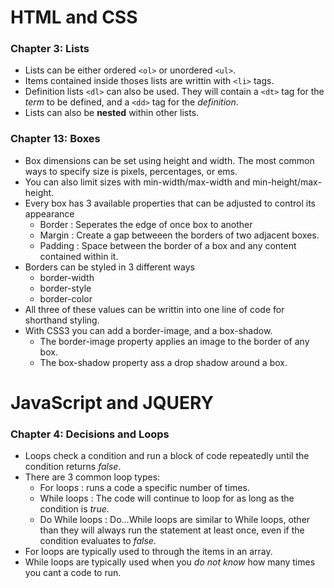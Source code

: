 # HTML and CSS

### Chapter 3: Lists

* Lists can be either ordered `<ol>` or unordered `<ul>`.
* Items contained inside thoses lists are writtin with `<li>` tags.
* Definition lists `<dl>` can also be used. They will contain a `<dt>` tag for the *term* to be defined, and a `<dd>` tag for the *definition*.
* Lists can also be **nested** within other lists.

### Chapter 13: Boxes

* Box dimensions can be set using height and width. The most common ways to specify size is pixels, percentages, or ems.
* You can also limit sizes with min-width/max-width and min-height/max-height.
* Every box has 3 available properties that can be adjusted to control its appearance
    * Border : Seperates the edge of once box to another
    * Margin : Create a gap betweeen the borders of two adjacent boxes.
    * Padding : Space between the border of a box and any content contained within it.
* Borders can be styled in 3 different ways
    * border-width
    * border-style
    * border-color
* All three of these values can be writtin into one line of code for shorthand styling.
* With CSS3 you can add a border-image, and a box-shadow.
    * The border-image property applies an image to the border of any box.
    * The box-shadow property ass a drop shadow around a box.


# JavaScript and JQUERY

### Chapter 4: Decisions and Loops

* Loops check a condition and run a block of code repeatedly until the condition returns *false*.
* There are 3 common loop types:
    * For loops : runs a code a specific number of times.
    * While loops : The code will continue to loop for as long as the condition is *true*.
    * Do While loops : Do...While loops are similar to While loops, other than they will always run the statement at least once, even if the condition evaluates to *false*.
* For loops are typically used to through the items in an array.
* While loops are typically used when you *do not know* how many times you cant a code to run.
